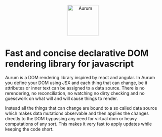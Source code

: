<p align="center">
  <img src="https://i.imgur.com/Ru8maJS.png" width="100" alt="Aurum">
</p>

# Fast and concise declarative DOM rendering library for javascript

Aurum is a DOM rendering library inspired by react and angular. 
In Aurum you define your DOM using JSX and each thing that can change, be it attributes or inner text can be assigned to a data source.
There is no rerendering, no reconciliation, no watching no dirty checking and no guesswork on what will and will cause things to render.

Instead all the things that can change are bound to a so called data source which makes data mutations 
observable and then applies the changes directly to the DOM bypassing any need for virtual dom or heavy computations of any sort. 
This makes it very fast to apply updates while keeping the code short.

